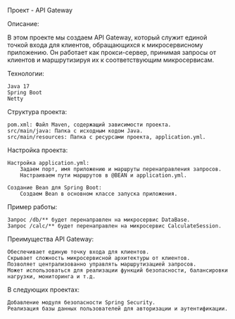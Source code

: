 Проект - API Gateway

Описание:

В этом проекте мы создаем API Gateway, который служит единой точкой входа для клиентов, обращающихся к микросервисному приложению. Он работает как прокси-сервер, принимая запросы от клиентов и маршрутизируя их к соответствующим микросервисам.

Технологии:

    Java 17
    Spring Boot
    Netty

Структура проекта:

    pom.xml: Файл Maven, содержащий зависимости проекта.
    src/main/java: Папка с исходным кодом Java.
    src/main/resources: Папка с ресурсами проекта, application.yml.

Настройка проекта:

    Настройка application.yml:
        Задаем порт, имя приложению и маршруты перенаправления запросов.
        Настраиваем пути маршрутов в @BEAN и application.yml.

    Создание Bean для Spring Boot:
        Создаем Bean в основном классе запуска приложения.

Пример работы:

    Запрос /db/** будет перенаправлен на микросервис DataBase.
    Запрос /calc/** будет перенаправлен на микросервис CalculateSession.



Преимущества API Gateway:

    Обеспечивает единую точку входа для клиентов.
    Скрывает сложность микросервисной архитектуры от клиентов.
    Позволяет централизованно управлять маршрутизацией запросов.
    Может использоваться для реализации функций безопасности, балансировки нагрузки, мониторинга и т.д.

В следующих проектах:

    Добавление модуля безопасности Spring Security.
    Реализация базы данных пользователей для авторизации и аутентификации.

